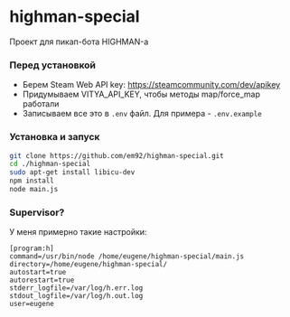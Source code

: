 # highman-special

Проект для пикап-бота HIGHMAN-а

### Перед установкой

- Берем Steam Web API key: https://steamcommunity.com/dev/apikey
- Придумываем VITYA_API_KEY, чтобы методы map/force_map работали
- Записываем все это в `.env` файл. Для примера - `.env.example`

### Установка и запуск

```sh
git clone https://github.com/em92/highman-special.git
cd ./highman-special
sudo apt-get install libicu-dev
npm install
node main.js
```

### Supervisor?

У меня примерно такие настройки:

```
[program:h]
command=/usr/bin/node /home/eugene/highman-special/main.js
directory=/home/eugene/highman-special/
autostart=true
autorestart=true
stderr_logfile=/var/log/h.err.log
stdout_logfile=/var/log/h.out.log
user=eugene
```
